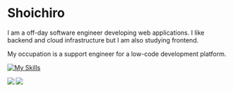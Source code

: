 # Shoichiro
I am a off-day software engineer developing web applications. I like backend and cloud infrastructure but I am also studying frontend.

My occupation is a support engineer for a low-code development platform.

[![My Skills](https://skillicons.dev/icons?i=ts,js,nodejs,go,react,gcp,azure)](https://skillicons.dev)

<a href="https://github.com/anuraghazra/github-readme-stats">
  <img align="left" src="https://github-readme-stats-mocha-nine.vercel.app/api?username=k2font&count_private=true" />
</a>
<a href="https://github.com/anuraghazra/github-readme-stats">
  <img align="left" src="https://github-readme-stats-mocha-nine.vercel.app/api/top-langs/?username=k2font&layout=compact&hide=c%2B%2B" />
</a>


<!--
**k2font/k2font** is a ✨ _special_ ✨ repository because its `README.md` (this file) appears on your GitHub profile.

Here are some ideas to get you started:

- 🔭 I’m currently working on ...
- 🌱 I’m currently learning ...
- 👯 I’m looking to collaborate on ...
- 🤔 I’m looking for help with ...
- 💬 Ask me about ...
- 📫 How to reach me: ...
- 😄 Pronouns: ...
- ⚡ Fun fact: ...
-->

